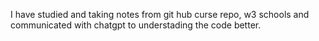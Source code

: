 I have studied and taking notes from git hub curse repo, w3 schools and communicated with chatgpt to understading the code better. 
